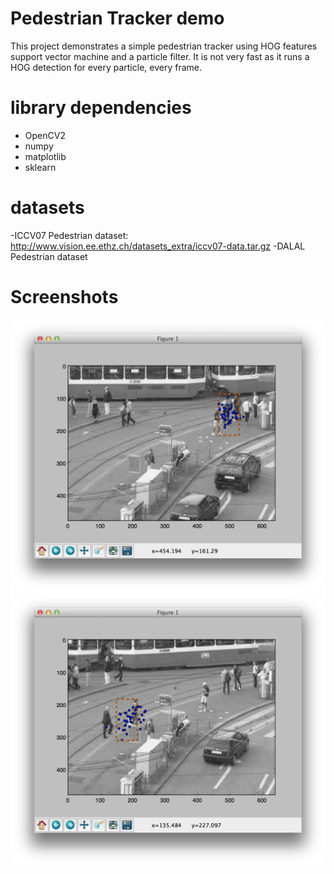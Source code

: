 Pedestrian Tracker demo
=======================

This project demonstrates a simple pedestrian tracker using HOG features support vector machine and a particle filter. It is not very fast as it runs a HOG detection for every particle, every frame. 


library dependencies
====================

- OpenCV2
- numpy
- matplotlib
- sklearn


datasets
========

-ICCV07 Pedestrian dataset: http://www.vision.ee.ethz.ch/datasets_extra/iccv07-data.tar.gz
-DALAL Pedestrian dataset 

Screenshots
===========

![Screenshot](/screenshots/ScreenShot1.png?raw=true "Pedestrian Tracker showing the particles'")
![Screenshot](/screenshots/ScreenShot2.png?raw=true "Pedestrian Tracker showing the particles'")

